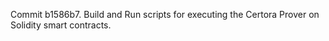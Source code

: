 Commit b1586b7.                    Build and Run scripts for executing the Certora Prover on Solidity smart contracts.